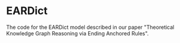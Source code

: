 # EARDict
The code for the EARDict model described in our paper "Theoretical Knowledge Graph Reasoning via Ending Anchored Rules".
